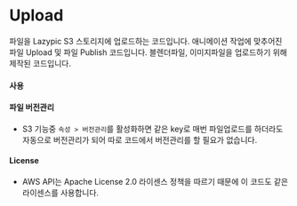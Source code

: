 # Upload

파일을 Lazypic S3 스토리지에 업로드하는 코드입니다.
애니메이션 작업에 맞추어진 파일 Upload 및 파일 Publish 코드입니다.
블렌더파일, 이미지파일을 업로드하기 위해 제작된 코드입니다.

#### 사용

#### 파일 버전관리
- S3 기능중 `속성 > 버전관리`를 활성화하면 같은 key로 매번 파일업로드를 하더라도 자동으로 버전관리가 되어 따로 코드에서 버전관리를 할 필요가 없습니다.

#### License
- AWS API는 Apache License 2.0 라이센스 정책을 따르기 때문에 이 코드도 같은 라이센스를 사용합니다.
